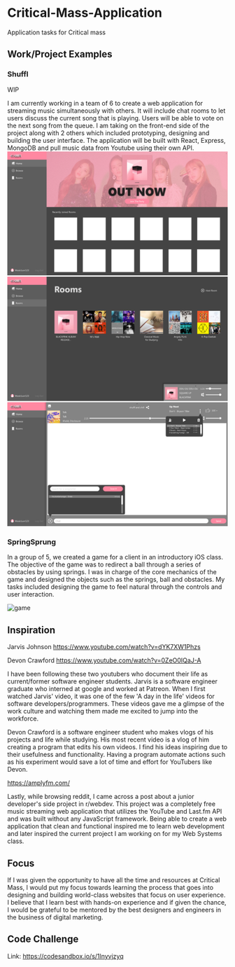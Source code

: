 # Critical-Mass-Application
Application tasks for Critical mass

## Work/Project Examples

### Shuffl
WIP

I am currently working in a team of 6 to create a web application for streaming music simultaneously with others. It will include chat rooms to let users discuss the current song that is playing. Users will be able to vote on the next song from the queue. I am taking on the front-end side of the project along with 2 others which included prototyping, designing and building the user interface. The application will be built with React, Express, MongoDB and pull music data from Youtube using their own API. 
![home](/home.png)
![rooms](/rooms.png)
![chat](/chat.png)

### SpringSprung

In a group of 5, we created a game for a client in an introductory iOS class. The objective of the game was to redirect a ball through a series of obstacles by using springs. I was in charge of the core mechanics of the game and designed the objects such as the springs, ball and obstacles. My tasks included designing the game to feel natural through the controls and user interaction. 

![game](/SpringSprung-gif.gif)

## Inspiration

Jarvis Johnson
https://www.youtube.com/watch?v=dYK7XW1Phzs

Devon Crawford
https://www.youtube.com/watch?v=0ZeO0IQaJ-A

I have been following these two youtubers who document their life as current/former software engineer students. Jarvis is a software engineer graduate who interned at google and worked at Patreon. When I first watched Jarvis' video, it was one of the few 'A day in the life' videos for software developers/programmers. These videos gave me a glimpse of the work culture and watching them made me excited to jump into the workforce.

Devon Crawford is a software engineer student who makes vlogs of his projects and life while studying. His most recent video is a vlog of him creating a program that edits his own videos. I find his ideas inspiring due to their usefulness and functionality. Having a program automate actions such as his experiment would save a lot of time and effort for YouTubers like Devon. 

https://amplyfm.com/

Lastly, while browsing reddit, I came across a post about a junior developer's side project in r/webdev. This project was a completely free music streaming web application that utilizes the YouTube and Last.fm API and was built without any JavaScript framework. Being able to create a web application that clean and functional inspired me to learn web development and later inspired the current project I am working on for my Web Systems class.

## Focus

If I was given the opportunity to have all the time and resources at Critical Mass, I would put my focus towards learning the process that goes into designing and building world-class websites that focus on user experience. I believe that I learn best with hands-on experience and if given the chance, I would be grateful to be mentored by the best designers and engineers in the business of digital marketing. 

## Code Challenge

Link: https://codesandbox.io/s/1lnyvjzyq
